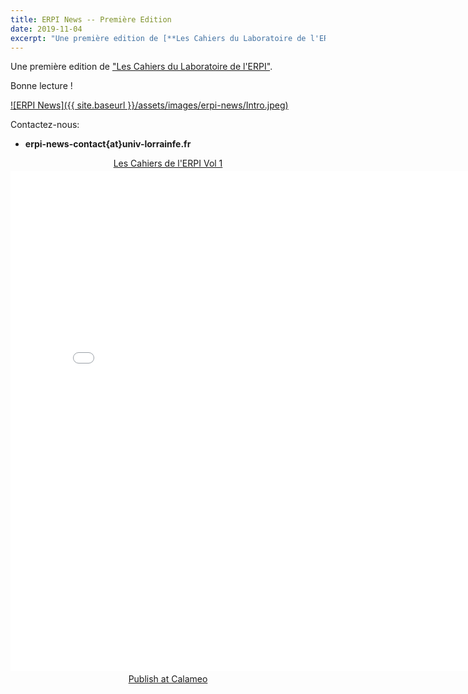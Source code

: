 ```yaml
---
title: ERPI News -- Première Edition 
date: 2019-11-04
excerpt: "Une première edition de [**Les Cahiers du Laboratoire de l'ERPI**](https://v.calameo.com/?bkcode=0060763646fcd48e99249)."
---
```



Une première edition de ["Les Cahiers du Laboratoire de l'ERPI"](https://v.calameo.com/?bkcode=0060763646fcd48e99249). 

Bonne lecture !


<a href="https://v.calameo.com/?bkcode=0060763646fcd48e99249" target="_blank">
![ERPI News]({{ site.baseurl }}/assets/images/erpi-news/Intro.jpeg)
</a>


Contactez-nous:
 - **erpi-news-contact{at}univ-lorrainfe.fr**




<div style="text-align:center;"><div style="margin:8px 0px 4px;"><a href="https://www.calameo.com/books/0060763646fcd48e99249" target="_blank">Les Cahiers de l'ERPI Vol 1</a></div><iframe src="//v.calameo.com/?bkcode=0060763646fcd48e99249" width="800" height="800" frameborder="0" scrolling="no" allowtransparency allowfullscreen style="margin:0 auto;"></iframe><div style="margin:4px 0px 8px;"><a href="http://www.calameo.com/">Publish at Calameo</a></div></div>
